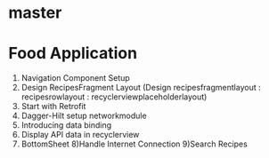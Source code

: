 ﻿# master

# Food Application
 1) Navigation Component Setup
 2) Design RecipesFragment Layout (Design recipesfragmentlayout : recipesrowlayout : recyclerviewplaceholderlayout)
 3) Start with Retrofit
 4) Dagger-Hilt setup networkmodule
 5) Introducing data binding
 6) Display API data in recyclerview
 7) BottomSheet
 8)Handle Internet Connection
 9)Search Recipes
